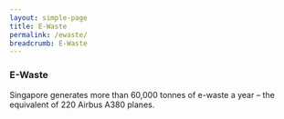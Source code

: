 ```yaml
---
layout: simple-page
title: E-Waste
permalink: /ewaste/
breadcrumb: E-Waste
---
```


### **E-Waste**

Singapore generates more than 60,000 tonnes of e-waste a year – the equivalent of 220 Airbus A380 planes. 
